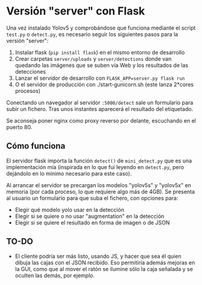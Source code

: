# Versión "server" con Flask

Una vez instalado Yolov5 y comprobándose que funciona mediante el script `test.py` o `detect.py`,
es necesario seguir los siguientes pasos para la versión "server":

1. Instalar flask (`pip install flask`) en el mismo entorno de desarrollo
2. Crear carpetas `server/uploads` y `server/detections` donde van quedando las imágenes que se suben vía Web y los resultados de las detecciones
3. Lanzar el servidor de desarrollo con `FLASK_APP=server.py flask run`
4. O el servidor de producción con ./start-gunicorn.sh (este lanza 2*cores procesos)

Conectando un navegador al servidor `:5000/detect` sale un formulario para subir un fichero. Tras unos instantes aparecerá el resultado del etiquetado.

Se aconseja poner nginx como proxy reverso por delante, escuchando en el puerto 80.

## Cómo funciona

El servidor flask importa la función `detect()` de `mini_detect.py` que es una implementación mía (inspirada en lo que fui leyendo en `detect.py`, pero dejándolo en lo mínimo necesario para este caso).

Al arrancar el servidor se precargan los modelos "yolov5s" y "yolov5x" en memoria (por cada proceso, lo que requiere algo más de 4GB). Se presenta al usuario un formulario para que suba el fichero, con opciones para:

* Elegir qué modelo yolo usar en la detección
* Elegir si se quiere o no usar "augmentation" en la detección
* Elegir si se quiere el resultado en forma de imagen o de JSON


## TO-DO

* El cliente podría ser más listo, usando JS, y hacer que sea él quien dibuja las cajas con el JSON recibido. Eso permitiría además mejoras en la GUI, como que al mover el ratón se ilumine sólo la caja señalada y se oculten las demás, por ejemplo.

